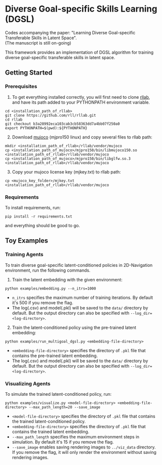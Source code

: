 # Diverse Goal-specific Skills Learning (DGSL)

Codes accompanying the paper: "Learning Diverse Goal-specific Transferable Skills in Latent Space".  
(The manuscript is still on-going)

This framework provides an implementation of DGSL algorithm for training diverse goal-specific transferable skills in latent space.

## Getting Started

### Prerequisites

1. To get everything installed correctly, you will first need to clone [rllab](https://github.com/rll/rllab), and have its path added to your PYTHONPATH environment variable.

```
cd <installation_path_of_rllab>
git clone https://github.com/rll/rllab.git
cd rllab
git checkout b3a28992eca103cab3cb58363dd7a4bb07f250a0
export PYTHONPATH=$(pwd):${PYTHONPATH}
```

2. Download [mujoco](https://www.roboti.us/index.html) (mjpro150 linux) and copy several files to rllab path: 

```
mkdir <installation_path_of_rllab>/rllab/vendor/mujoco
cp <installation_path_of_mujoco>/mjpro150/bin/libmujoco150.so <installation_path_of_rllab>/rllab/vendor/mujoco
cp <installation_path_of_mujoco>/mjpro150/bin/libglfw.so.3 <installation_path_of_rllab>/rllab/vendor/mujoco
```

3. Copy your mujoco license key (mjkey.txt) to rllab path:

```
cp <mujoco_key_folder>/mjkey.txt <installation_path_of_rllab>/rllab/vendor/mujoco
```

### Requirements

To install requirements, run:

```
pip install -r requirements.txt
```

and everything should be good to go.

## Toy Examples

### Training Agents

To train diverse goal-specific latent-conditioned policies in 2D-Navigation environment, run the following commands.

1. Train the latent embedding with the given environment:

```
python examples/embedding.py --n_itrs=1000
```

- `n_itrs` specifies the maximum number of training iterations. By default it's 500 if you remove the flag.
- The log(.csv) and model(.pkl) will be saved to the `data/` directory by default. But the output directory can also be specified with `--log_dir=<log-directory>`.

2. Train the latent-conditioned policy using the pre-trained latent embedding:

```
python examples/run_multigoal_dgsl.py <embedding-file-directory>
```

- `<embedding-file-directory>` specifies the directory of `.pkl` file that contains the pre-trained latent embedding.
- The log(.csv) and model(.pkl) will be saved to the `data/` directory by default. But the output directory can also be specified with `--log_dir=<log-directory>`.


### Visualizing Agents

To simulate the trained latent-conditioned policy, run:

```
python examples/visualize.py <model-file-directory> <embedding-file-directory> --max_path_length=20 --save_image
```

- `<model-file-directory>` specifies the directory of `.pkl` file that contains the trained latent-conditioned policy.
- `<embedding-file-directory>` specifies the directory of `.pkl` file that contains the trained latent embedding.
- `--max_path_length` specifies the maximum environment steps in simulation. By default it's 15 if you remove the flag.
- `--save_image` enables saving rendering images to `../viz_data` directory. If you remove the flag, it will only render the environment without saving rendering images.
